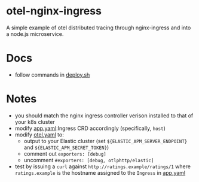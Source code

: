 # otel-nginx-ingress

A simple example of otel distributed tracing through nginx-ingress and into a node.js microservice.

# Docs

* follow commands in [deploy.sh](deploy.sh)

# Notes

* you should match the nginx ingress controller verison installed to that of your k8s cluster
* modify [app.yaml](app.yaml):Ingress CRD accordingly (specifically, `host`)
* modify [otel.yaml](otel.yaml) to:
    * output to your Elastic cluster (set `${ELASTIC_APM_SERVER_ENDPOINT}` and `${ELASTIC_APM_SECRET_TOKEN}`)
    * comment out `exporters: [debug]`
    * uncomment `#exporters: [debug, otlphttp/elastic]`
* test by issuing a `curl` against `http://ratings.example/ratings/1` where `ratings.example` is the hostname assigned to the `Ingress` in [app.yaml](app.yaml)
